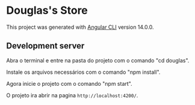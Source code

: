# Douglas's Store

This project was generated with [Angular CLI](https://github.com/angular/angular-cli) version 14.0.0.

## Development server

Abra o terminal e entre na pasta do projeto com o comando "cd douglas".

Instale os arquivos necessários com o comando "npm install".

Agora inicie o projeto com o comando "npm start".

O projeto ira abrir na pagina `http://localhost:4200/`.


